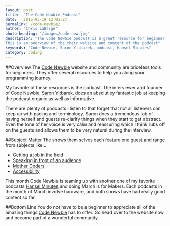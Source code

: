 ```yaml
---
layout: post
title:  "The Code Newbie Podcast"
date:   2015-03-19 12:01:27
permalink: /code-newbie/
author: "Chris LaBarge"
photo-heading: "/images/code-new.jpg"
description: "The Code Newbie podcast is a great resource for beginner coders. 
This is an overview of the their website and content of the podcast"
keywords: "Code Newbie, Saron Yitbarek, podcast, Hansel Minutes"
category: coding
---
```


##Overview
The [Code Newbie](http://www.codenewbie.org) website and community are priceless 
tools for beginners.  They offer several resources to help you along your
programming journey.

My favorite of these resources is the podcast.  The interviewer and founder of 
Code Newbie, [Saron Yitbarek](https://twitter.com/saronyitbarek), does an 
absolutley fantastic job at keeping the podcast organic as well as informative.

There are plenty of podcasts I listen to that forget that not all listeners can
keep up with pacing and terminology.  Saron does a tremendous job of having
herself and guests re-clarify  things when they start to get abstract. Even the
tone of her voice is very calm and reassuring which I think rubs off on the guests
and allows them to be very natural during the interview. 


##Subject Matter
The shows them selves each feature one guest and range from subjects like... 

- [Getting a job in the field](http://www.codenewbie.org/podcast/autotune-inclusivity-and-getting-a-job)
- [Speaking in front of an audience](http://www.codenewbie.org/podcast/ep-5-speaking-of-speaking)
- [Mother Coders](http://www.codenewbie.org/podcast/mother-coders)
- [Accessibility](http://www.codenewbie.org/podcast/accessibility)

This month Code Newbie is teaming up with another one of my favorite podcasts
[Hansel Minutes](http://hanselminutes.com/) and doing March is for Makers.  Each
podcasts in the month of March involve hardware, and both shows have had really
good content so far.

##Bottom Line
You do not have to be a beginner to appreciate all of the amazing things
[Code Newbie](http://www.codenewbie.org) has to  offer. Go head over to the 
website now and become part of a wonderful community.
 
  